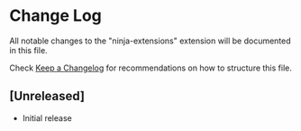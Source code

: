 # Change Log
All notable changes to the "ninja-extensions" extension will be documented in this file.

Check [Keep a Changelog](http://keepachangelog.com/) for recommendations on how to structure this file.

## [Unreleased]
- Initial release